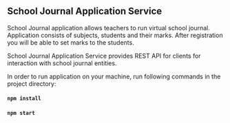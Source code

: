 ## School Journal Application Service

School Journal application allows teachers to run virtual school journal.
Application consists of subjects, students and their marks. After registration you will be able to set marks to the students.

School Journal Application Service provides REST API for clients for interaction with school journal entities.


In order to run application on your machine, run following commands in the project directory:

#### `npm install`
#### `npm start`
